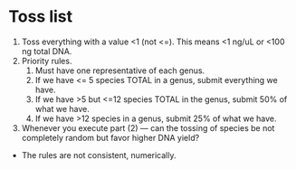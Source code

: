#  Toss list

1. Toss everything with a value <1 (not <=). This means <1 ng/uL or <100 ng total DNA.
1. Priority rules.
   1. Must have one representative of each genus.
   1. If we have <= 5 species TOTAL in a genus, submit everything we have.
   1. If we have >5 but <=12 species TOTAL in the genus, submit 50% of what we have.
   1. If we have >12 species in a genus, submit 25% of what we have.
1. Whenever you execute part (2) — can the tossing of species be not completely random but favor higher DNA yield?
- The rules are not consistent, numerically.
